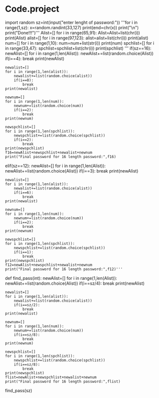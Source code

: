# Code.project
import random
sz=int(input("enter lenght of password:"))
'''for i in range(1,sz):
    x=random.randint(33,127)
    print(end=chr(x))
print("\n")
print("Done!!!")'''
Alist=[]
for i in range(65,91):
    Alist=Alist+list(chr(i))
print(Alist)
alist=[]
for i in range(97,123):
    alist=alist+list(chr(i))
print(alist)
num=[]
for i in range(1,10):
    num=num+list(str(i))
print(num)
spchlist=[]
for i in range(33,47):
    spchlist=spchlist+list(chr(i))
print(spchlist)
'''
if(sz==16):
    newAlist=[]
    for i in range(1,len(Alist)):
        newAlist+=list(random.choice(Alist))
        if(i==4):
            break
    print(newAlist)
    
    newalist=[]
    for i in range(1,len(alist)):
        newalist+=list(random.choice(alist))
        if(i==8):
            break
    print(newalist)
    
    newnum=[]
    for i in range(1,len(num)):
        newnum+=list(random.choice(num))
        if(i==2):
            break
    print(newnum)
    
    newspchlist=[]
    for i in range(1,len(spchlist)):
        newspchlist+=list(random.choice(spchlist))
        if(i==2):
            break
    print(newspchlist)
    f16=newAlist+newspchlist+newalist+newnum
    print("Final password for 16 length password:",f16)
elif(sz==12):
    newAlist=[]
    for i in range(1,len(Alist)):
        newAlist+=list(random.choice(Alist))
        if(i==3):
            break
    print(newAlist)
    
    newalist=[]
    for i in range(1,len(alist)):
        newalist+=list(random.choice(alist))
        if(i==6):
            break
    print(newalist)
    
    newnum=[]
    for i in range(1,len(num)):
        newnum+=list(random.choice(num))
        if(i==2):
            break
    print(newnum)
    
    newspchlist=[]
    for i in range(1,len(spchlist)):
        newspchlist+=list(random.choice(spchlist))
        if(i==1):
            break
    print(newspchlist)
    f12=newAlist+newspchlist+newalist+newnum
    print("Final password for 16 length password:",f12)'''
def find_pass(int):
    newAlist=[]
    for i in range(1,len(Alist)):
        newAlist+=list(random.choice(Alist))
        if(i==sz/4):
            break
    print(newAlist)
    
    newalist=[]
    for i in range(1,len(alist)):
        newalist+=list(random.choice(alist))
        if(i==sz/2):
            break
    print(newalist)
    
    newnum=[]
    for i in range(1,len(num)):
        newnum+=list(random.choice(num))
        if(i==sz/8):
            break
    print(newnum)
    
    newspchlist=[]
    for i in range(1,len(spchlist)):
        newspchlist+=list(random.choice(spchlist))
        if(i==sz/8):
            break
    print(newspchlist)
    flist=newAlist+newspchlist+newalist+newnum
    print("Final password for 16 length password:",flist)
find_pass(sz)
